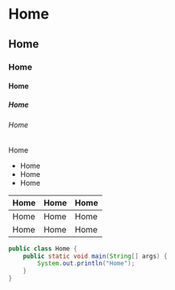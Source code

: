 # Home

## Home

### Home

#### Home

##### Home

###### Home

Home

- Home
- Home
- Home

| Home | Home | Home |
| ---- | ---- | ---- |
| Home | Home | Home |
| Home | Home | Home |

```java
public class Home {
    public static void main(String[] args) {
        System.out.println("Home");
    }
}
```
